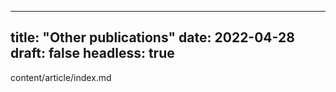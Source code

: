 <!--
 * @Author: yahui Yang
 * @Description: 
 * @Date: 2022-04-28 22:22:17
 * @LastEditTime: 2022-07-31 22:04:30
 * @FilePath: /yahui_yang/content/article/index.md
-->
---
title: "Other publications"
date: 2022-04-28
draft: false
headless: true
---
content/article/index.md
